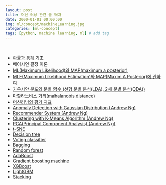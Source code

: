 ```yaml
---
layout: post
title: 머신 러닝 관련 글 목차
date: 2000-01-01 00:00:00
img: ml/concept/machineLearning.jpg
categories: [ml-concept] 
tags: [python, machine learning, ml] # add tag
---
```


<br>

- [확률과 통계 기초](https://gaussian37.github.io/ml-concept-basic_probability_statistics/)
- 베이시언 결정 이론
- [ML(Maximum Likelihood)와 MAP(maximum a posterior)](https://gaussian37.github.io/ml-concept-mle-and-map/)
- [MLE(Maximum Likelihood Estimation)와 MAP(Maxim A Posterior)에 관하여](https://gaussian37.github.io/ml-concept-mlemap)
- [가우시안 분포와 분별 함수 (선형 분별 분석(LDA), 2차 분별 분석(QDA))](https://gaussian37.github.io/ml-concept-gaussian_discriminant/)
- [마할라노비스 거리(mahalanobis distance)](https://gaussian37.github.io/ml-concept-mahalanobis_distance/)
- [머신러닝의 평가 지표](https://gaussian37.github.io/ml-concept-ml-evaluation/)    
- [Anomaly Detection with Gaussian Distribution (Andrew Ng)](https://gaussian37.github.io/ml-concept-andrewng-anomalydetection/)
- [Recommender System (Andrew Ng)](https://gaussian37.github.io/ml-concept-andrewng-recommender/)
- [Clustering with K-Means Algorithm (Andrew Ng)](https://gaussian37.github.io/ml-concept-andrewng-kmeans/)
- [PCA(Principal Component Analysis) (Andrew Ng)](https://gaussian37.github.io/ml-concept-andrewng-pca/)
- [t-SNE](https://gaussian37.github.io/ml-concept-t-SNE/)
- [Decision tree]()
- [Voting classifier]()
- [Bagging]()
- [Random forest]()
- [AdaBoost]()
- [Gradient boosting machine]()
- [XGBoost]()
- [LightGBM]()
- [Stacking]()